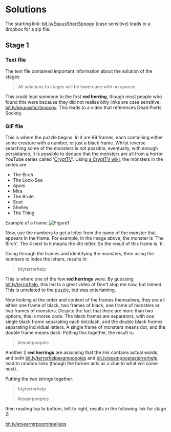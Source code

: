 # Solutions

The starting link: [bit.ly/EquusShortSpoopy](https://bit.ly/EquusShortSpoopy) (case sensitive) leads to a dropbox for a zip file.

## Stage 1

### Text file
The text file contained important information about the solution of the stages
> All solutions to stages will be lowercase with no spaces

This could lead someone to the first **red herring**, though most people who found this were because they did not realise bitly links are case sensitive: [bit.ly/equusshortspoopy](https://bit.ly/equusshortspoopy). This leads to a video that references Dead Poets Society.

### GIF file
This is where the puzzle begins. In it are 99 frames, each containing either some creature with a number, or just a black frame. Whilst reverse searching some of the monsters is not possible, eventually, with enough persistance, it is possible to deduce that the monsters are all from a horror YouTube series called '[CryptTV](https://www.youtube.com/crypttv)'.
Using [a CryptTV wiki](https://crypttv.fandom.com/wiki/Category:Monsters), the monsters in the series are:
* The Birch
* The Look-See
* Aponi
* Mira
* The Brute
* Soot
* Shelley
* The Thing

Example of a frame:
![Figure1](https://cdn.discordapp.com/attachments/495529780251459584/648433501024026629/unknown.png)

Now, use the numbers to get a letter from the name of the monster that appears in the frame. For example, in the image above, the monster is 'The Birch'. The 4 next to it means the 4th letter. So the result of this frame is 'b'.

Going through the frames and identifying the monsters, then using the numbers to index the letters, results in:
> btyterrorhelp 

This is where one of the few **red herrings** were. By guessing [bit.ly/terrorhelp](https://bit.ly/terrorhelp), this led to a great video of Don't stop me now, but mimed. This is unrelated to the puzzle, but was entertaining.

Now looking at the order and content of the frames themselves, they are all either one frame of black, two frames of black, one frame of monsters or two frames of monsters. Despite the fact that there are more than two options, this is morse code.
The black frames are separators, with one single black frame separating each dot/dash, and the double black frames separating individual letters. A single frame of monsters means dot, and the double frame means dash.
Putting this together, the result is: 
> ilexampoopies

Another 2 **red herrings** are assuming that the link contains actual words, and both [bit.ly/terrorhelpexampoopies](https://bit.ly/terrorhelpexampoopies) and [bit.ly/exampoopiesterrorhelp](https://bit.ly/exampoopiesterrorhelp) lead to random links (though the former acts as a clue to what will come next).

Putting the two strings together:
> btyterrorhelp

> ilexampoopies

then reading top to bottom, left to right, results in the following link for stage 2:

[bit.ly/etxearmrpoorohpeileps](https://bit.ly/etxearmrpoorohpeileps)

